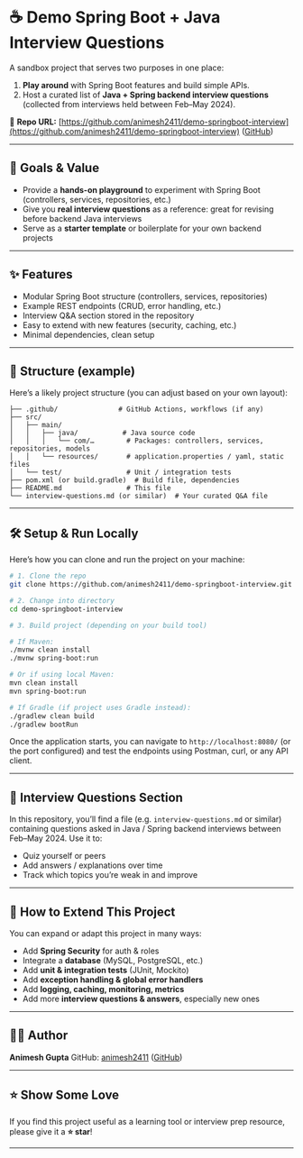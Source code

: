 # ☕ Demo Spring Boot + Java Interview Questions

A sandbox project that serves two purposes in one place:

1. **Play around** with Spring Boot features and build simple APIs.
2. Host a curated list of **Java + Spring backend interview questions** (collected from interviews held between Feb–May 2024).

🔗 **Repo URL:** [https://github.com/animesh2411/demo-springboot-interview](https://github.com/animesh2411/demo-springboot-interview) ([GitHub][1])

---

## 🎯 Goals & Value

* Provide a **hands-on playground** to experiment with Spring Boot (controllers, services, repositories, etc.)
* Give you **real interview questions** as a reference: great for revising before backend Java interviews
* Serve as a **starter template** or boilerplate for your own backend projects

---

## ✨ Features

* Modular Spring Boot structure (controllers, services, repositories)
* Example REST endpoints (CRUD, error handling, etc.)
* Interview Q&A section stored in the repository
* Easy to extend with new features (security, caching, etc.)
* Minimal dependencies, clean setup

---

## 📂 Structure (example)

Here’s a likely project structure (you can adjust based on your own layout):

```
├── .github/               # GitHub Actions, workflows (if any)
├── src/
│   ├── main/
│   │   ├── java/           # Java source code
│   │   │   └── com/…        # Packages: controllers, services, repositories, models
│   │   └── resources/       # application.properties / yaml, static files
│   └── test/                # Unit / integration tests
├── pom.xml (or build.gradle)  # Build file, dependencies
├── README.md                # This file
└── interview-questions.md (or similar)  # Your curated Q&A file
```

---

## 🛠️ Setup & Run Locally

Here’s how you can clone and run the project on your machine:

```bash
# 1. Clone the repo
git clone https://github.com/animesh2411/demo-springboot-interview.git

# 2. Change into directory
cd demo-springboot-interview

# 3. Build project (depending on your build tool)

# If Maven:
./mvnw clean install
./mvnw spring-boot:run

# Or if using local Maven:
mvn clean install
mvn spring-boot:run

# If Gradle (if project uses Gradle instead):
./gradlew clean build
./gradlew bootRun
```

Once the application starts, you can navigate to `http://localhost:8080/` (or the port configured) and test the endpoints using Postman, curl, or any API client.

---

## 🧠 Interview Questions Section

In this repository, you’ll find a file (e.g. `interview-questions.md` or similar) containing questions asked in Java / Spring backend interviews between Feb–May 2024.
Use it to:

* Quiz yourself or peers
* Add answers / explanations over time
* Track which topics you’re weak in and improve

---

## 🌱 How to Extend This Project

You can expand or adapt this project in many ways:

* Add **Spring Security** for auth & roles
* Integrate a **database** (MySQL, PostgreSQL, etc.)
* Add **unit & integration tests** (JUnit, Mockito)
* Add **exception handling & global error handlers**
* Add **logging, caching, monitoring, metrics**
* Add more **interview questions & answers**, especially new ones

---

## 🧑‍💻 Author

**Animesh Gupta**
GitHub: [animesh2411](https://github.com/animesh2411) ([GitHub][1])

---

## ⭐ Show Some Love

If you find this project useful as a learning tool or interview prep resource, please give it a **⭐ star**!

---

[1]: https://github.com/animesh2411/demo-springboot-interview "GitHub - animesh2411/demo-springboot-interview"
